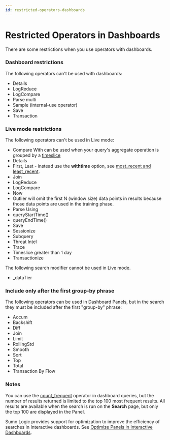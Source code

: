 ```yaml
---
id: restricted-operators-dashboards
---
```


# Restricted Operators in Dashboards

There are some restrictions when you use operators with dashboards.

### Dashboard restrictions

The following operators can't be used with dashboards:

* Details
* LogReduce
* LogCompare
* Parse multi
* Sample (internal-use operator)
* Save
* Transaction

### Live mode restrictions

The following operators can't be used in Live mode:

* Compare With can be used when your query's aggregate operation is grouped by a [timeslice](/docs/search/search-query-language/search-operators/timeslice)
* Details
* First, Last - instead use the **withtime** option, see [most_recent and least_recent](/docs/search/search-query-language/group-aggregate-operators/most-recent-least-recent).
* Join
* LogReduce
* LogCompare
* Now
* Outlier will omit the first N (window size) data points in results because those data points are used in the training phase.
* Parse Using
* queryStartTime()
* queryEndTime()
* Save
* Sessionize
* Subquery
* Threat Intel
* Trace
* Timeslice greater than 1 day
* Transactionize

The following search modifier cannot be used in Live mode.

* _dataTier

### Include only after the first group-by phrase

The following operators can be used in Dashboard Panels, but in the search they must be included after the first "group-by" phrase: 

* Accum
* Backshift
* Diff
* Join
* Limit
* RollingStd
* Smooth
* Sort
* Top
* Total
* Transaction By Flow

### Notes

You can use the [count_frequent](/docs/search/search-query-language/group-aggregate-operators/count-count-distinct-and-count-frequent) operator in dashboard queries, but the number of results returned is limited to the top 100 most frequent results. All results are available when the search is run on the **Search** page, but only the top 100 are displayed in the Panel.

Sumo Logic provides support for optimization to improve the efficiency of searches in Interactive dashboards. See [Optimize Panels in Interactive Dashboards](get-started/dashboard-optimization.md).
